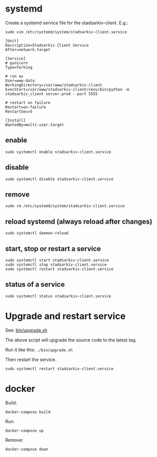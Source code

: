 # systemd

Create a systemd service file for the stadsarkiv-client. E.g.:

    sudo vim /etc/systemd/system/stadsarkiv-client.service

```
[Unit]
Description=Stadsarkiv Client Service
After=network.target

[Service]
# gunicorn
Type=forking

# run as
User=www-data
WorkingDirectory=/var/www/stadsarkiv-client
ExecStart=/var/www/stadsarkiv-client/venv/bin/python -m stadsarkiv_client server-prod --port 5555

# restart on failure
Restart=on-failure
RestartSec=5

[Install]
WantedBy=multi-user.target

```

## enable

    sudo systemctl enable stadsarkiv-client.service

## disable

    sudo systemctl disable stadsarkiv-client.service

## remove

    sudo rm /etc/systemd/system/stadsarkiv-client.service 

## reload systemd (always reload after changes)
    
    sudo systemctl daemon-reload

## start, stop or restart a service
    
    sudo systemctl start stadsarkiv-client.service
    sudo systemctl stop stadsarkiv-client.service
    sudo systemctl restart stadsarkiv-client.service

## status of a service
    
    sudo systemctl status stadsarkiv-client.service

# Upgrade and restart service

See: [bin/upgrade.sh](https://github.com/aarhusstadsarkiv/stadsarkiv-client/blob/main/bin/upgrade.sh)

The above script will upgrade the source code to the latest tag. 

Run it like this: `./bin/upgrade.sh`

Then restart the service.

    sudo systemctl restart stadsarkiv-client.service

# docker

Build:

    docker-compose build 

Run:
    
    docker-compose up

Remove:

    docker-compose down
